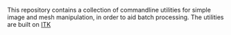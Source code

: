 This repository contains a collection of commandline utilities for simple image and mesh manipulation, in order to aid batch processing.  The utilities are built on [ITK](https://itk.org/Doxygen/html/index.html)

